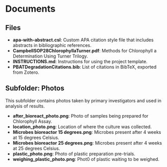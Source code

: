 # Documents

## Files

- **apa-with-abstract.csl**: Custom APA citation style file that includes abstracts in bibliographic references.
- **CampbellSOP28ChlorophyllaTurner.pdf**: Methods for Chlorophyll a Determination Using Turner Trilogy.
- **INSTRUCTIONS.md**: Instructions for using the project template.
- **PBATDegradationCitations.bib**: List of citations in BibTeX, exported from Zotero.

## Subfolder: Photos

This subfolder contains photos taken by primary investigators and used in analysis of results.

- **after_bioreact_photo.png**: Photo of samples being prepared for Chlorophyll Assay.
- **location_photo.png**: Location of where the culture was collected.
- **Microbes bioreactor 15 degrees.png**: Microbes present after 4 weeks at 15 degrees Celsius.
- **Microbes bioreactor 25 degrees.png**: Microbes present after 4 weeks at 25 degrees Celsius.
- **plastic_photo.png**: Photo of plastic preparation pre-trials.
- **weighing_plastic_photo.png**: Phot0 of plastic waiting to be weighed.

